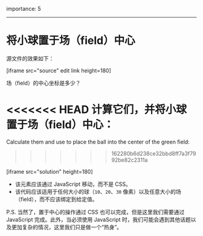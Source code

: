 importance: 5

---

# 将小球置于场（field）中心

源文件的效果如下：

[iframe src="source" edit link height=180]

场（field）的中心坐标是多少？

<<<<<<< HEAD
计算它们，并将小球置于场（field）中心：
=======
Calculate them and use to place the ball into the center of the green field:
>>>>>>> 162280b6d238ce32bbd8ff7a3f7992be82c2311a

[iframe src="solution" height=180]

- 该元素应该通过 JavaScript 移动，而不是 CSS。
- 该代码应该适用于任何大小的球（`10`、`20`、`30` 像素）以及任意大小的场（field），而不应该绑定到给定值。

P.S. 当然了，置于中心的操作通过 CSS 也可以完成，但是这里我们需要通过 JavaScript 完成。此外，当必须使用 JavaScript 时，我们可能会遇到其他话题以及更加复杂的情况，这里我们只是做一个“热身”。
